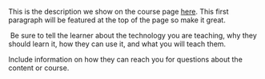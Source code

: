 This is the description we show on the course page [here](https://lab.github.com/halfaro1-teststudent/my-amazing-course). This first paragraph will be featured at the top of the page so make it great.
​

​
Be sure to tell the learner about the technology you are teaching, why they should learn it, how they can use it, and what you will teach them.
​


Include information on how they can reach you for questions about the content or course. 